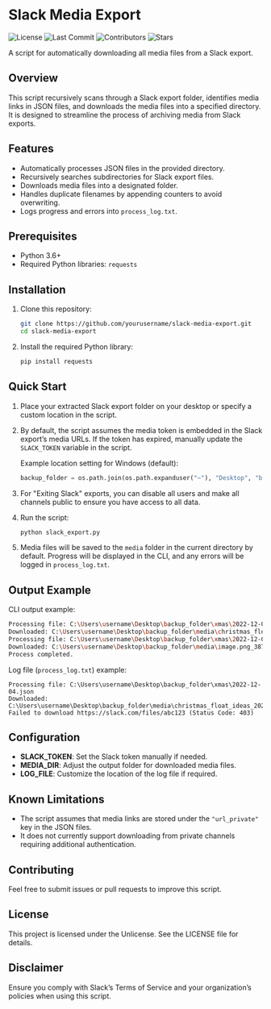 # Slack Media Export
![License](https://img.shields.io/github/license/benmcnelly/Slack-Media-Export)
![Last Commit](https://img.shields.io/github/last-commit/benmcnelly/Slack-Media-Export)
![Contributors](https://img.shields.io/github/contributors/benmcnelly/Slack-Media-Export)
![Stars](https://img.shields.io/github/stars/benmcnelly/Slack-Media-Export?style=social)

A script for automatically downloading all media files from a Slack export.

## Overview

This script recursively scans through a Slack export folder, identifies media links in JSON files, and downloads the media files into a specified directory. It is designed to streamline the process of archiving media from Slack exports.

## Features
- Automatically processes JSON files in the provided directory.
- Recursively searches subdirectories for Slack export files.
- Downloads media files into a designated folder.
- Handles duplicate filenames by appending counters to avoid overwriting.
- Logs progress and errors into `process_log.txt`.

## Prerequisites
- Python 3.6+
- Required Python libraries: `requests`

## Installation
1. Clone this repository:
   ```bash
   git clone https://github.com/yourusername/slack-media-export.git
   cd slack-media-export
   ```
2. Install the required Python library:
   ```bash
   pip install requests
   ```

## Quick Start
1. Place your extracted Slack export folder on your desktop or specify a custom location in the script.
2. By default, the script assumes the media token is embedded in the Slack export’s media URLs. If the token has expired, manually update the `SLACK_TOKEN` variable in the script.

   Example location setting for Windows (default):
   ```python
   backup_folder = os.path.join(os.path.expanduser("~"), "Desktop", "backup_folder")
   ```

3. For "Exiting Slack" exports, you can disable all users and make all channels public to ensure you have access to all data.

4. Run the script:
   ```bash
   python slack_export.py
   ```

5. Media files will be saved to the `media` folder in the current directory by default. Progress will be displayed in the CLI, and any errors will be logged in `process_log.txt`.

## Output Example
CLI output example:
```bash
Processing file: C:\Users\username\Desktop\backup_folder\xmas\2022-12-04.json
Downloaded: C:\Users\username\Desktop\backup_folder\media\christmas_float_ideas_2022.jpg
Processing file: C:\Users\username\Desktop\backup_folder\xmas\2022-12-05.json
Downloaded: C:\Users\username\Desktop\backup_folder\media\image.png_387
Process completed.
```

Log file (`process_log.txt`) example:
```
Processing file: C:\Users\username\Desktop\backup_folder\xmas\2022-12-04.json
Downloaded: C:\Users\username\Desktop\backup_folder\media\christmas_float_ideas_2022.jpg
Failed to download https://slack.com/files/abc123 (Status Code: 403)
```

## Configuration
- **SLACK_TOKEN**: Set the Slack token manually if needed.
- **MEDIA_DIR**: Adjust the output folder for downloaded media files.
- **LOG_FILE**: Customize the location of the log file if required.

## Known Limitations
- The script assumes that media links are stored under the `"url_private"` key in the JSON files.
- It does not currently support downloading from private channels requiring additional authentication.

## Contributing
Feel free to submit issues or pull requests to improve this script.

## License
This project is licensed under the Unlicense. See the LICENSE file for details.

## Disclaimer
Ensure you comply with Slack’s Terms of Service and your organization’s policies when using this script.
